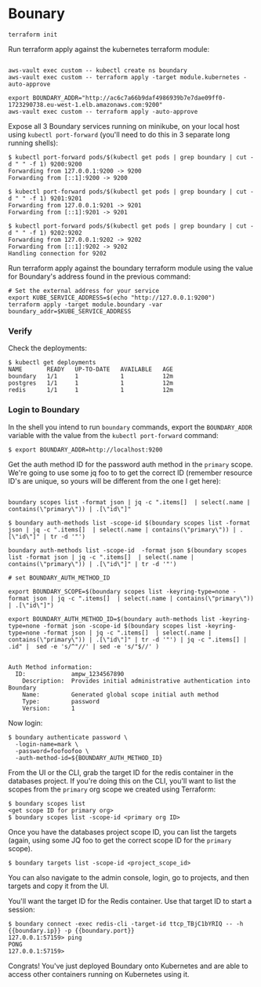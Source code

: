 # Bounary

```
terraform init
```

Run terraform apply against the kubernetes terraform module:

```

aws-vault exec custom -- kubectl create ns boundary
aws-vault exec custom -- terraform apply -target module.kubernetes -auto-approve

export BOUNDARY_ADDR="http://ac6c7a66b9daf4986939b7e7dae09ff0-1723290738.eu-west-1.elb.amazonaws.com:9200" 
aws-vault exec custom -- terraform apply -auto-approve
```

Expose all 3 Boundary services running on minikube, on your local host using `kubectl port-forward` (you'll
need to do this in 3 separate long running shells):

```
$ kubectl port-forward pods/$(kubectl get pods | grep boundary | cut -d " " -f 1) 9200:9200
Forwarding from 127.0.0.1:9200 -> 9200
Forwarding from [::1]:9200 -> 9200

$ kubectl port-forward pods/$(kubectl get pods | grep boundary | cut -d " " -f 1) 9201:9201
Forwarding from 127.0.0.1:9201 -> 9201
Forwarding from [::1]:9201 -> 9201

$ kubectl port-forward pods/$(kubectl get pods | grep boundary | cut -d " " -f 1) 9202:9202
Forwarding from 127.0.0.1:9202 -> 9202
Forwarding from [::1]:9202 -> 9202
Handling connection for 9202
```

Run terraform apply against the boundary terraform module using the value for Boundary's 
address found in the previous command:

```
# Set the external address for your service
export KUBE_SERVICE_ADDRESS=$(echo "http://127.0.0.1:9200")
terraform apply -target module.boundary -var boundary_addr=$KUBE_SERVICE_ADDRESS
```

### Verify

Check the deployments:

```
$ kubectl get deployments
NAME       READY   UP-TO-DATE   AVAILABLE   AGE
boundary   1/1     1            1           12m
postgres   1/1     1            1           12m
redis      1/1     1            1           12m
```

### Login to Boundary

In the shell you intend to run `boundary` commands, export the `BOUNDARY_ADDR` variable with 
the value from the `kubectl port-forward` command:

```
$ export BOUNDARY_ADDR=http://localhost:9200
```

Get the auth method ID for the password auth method in the `primary` scope. We're going to use 
some jq foo to to get the correct ID (remember resource ID's are unique, so yours will be different
from the one I get here): 

```

boundary scopes list -format json | jq -c ".items[]  | select(.name | contains(\"primary\")) | .[\"id\"]"

$ boundary auth-methods list -scope-id $(boundary scopes list -format json | jq -c ".items[]  | select(.name | contains(\"primary\")) | .[\"id\"]" | tr -d '"')

boundary auth-methods list -scope-id  -format json $(boundary scopes list -format json | jq -c ".items[]  | select(.name | contains(\"primary\")) | .[\"id\"]" | tr -d '"')

# set BOUNDARY_AUTH_METHOD_ID

export BOUNDARY_SCOPE=$(boundary scopes list -keyring-type=none -format json | jq -c ".items[]  | select(.name | contains(\"primary\")) | .[\"id\"]")

export BOUNDARY_AUTH_METHOD_ID=$(boundary auth-methods list -keyring-type=none -format json -scope-id $(boundary scopes list -keyring-type=none -format json | jq -c ".items[]  | select(.name | contains(\"primary\")) | .[\"id\"]" | tr -d '"') | jq -c ".items[] | .id" |  sed -e 's/^"//' | sed -e 's/"$//' )


Auth Method information:
  ID:             ampw_1234567890
    Description:  Provides initial administrative authentication into Boundary
    Name:         Generated global scope initial auth method
    Type:         password
    Version:      1
```

Now login:

```
$ boundary authenticate password \
  -login-name=mark \
  -password=foofoofoo \
  -auth-method-id=${BOUNDARY_AUTH_METHOD_ID}
```

From the UI or the CLI, grab the target ID for the redis container in the databases project. If
you're doing this on the CLI, you'll want to list the scopes from the `primary` org scope we 
created using Terraform:

```
$ boundary scopes list
<get scope ID for primary org>
$ boundary scopes list -scope-id <primary org ID>
```

Once you have the databases project scope ID, you can list the targets (again, using some JQ foo to get the correct scope ID for the `primary` scope).

```
$ boundary targets list -scope-id <project_scope_id>
```

You can also navigate to the admin console, login, go to projects, and then targets and copy it from the UI.

You'll want the target ID for the Redis container. Use that target ID to start a session:

```
$ boundary connect -exec redis-cli -target-id ttcp_TBjC1bYRIQ -- -h {{boundary.ip}} -p {{boundary.port}}
127.0.0.1:57159> ping
PONG
127.0.0.1:57159>
```

Congrats! You've just deployed Boundary onto Kubernetes and are able to access other containers running on Kubernetes using it.
